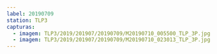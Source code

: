 ```yaml
---
label: 20190709
station: TLP3
capturas:
  - imagem: TLP3/2019/201907/20190709/M20190710_005500_TLP_3P.jpg
  - imagem: TLP3/2019/201907/20190709/M20190710_023013_TLP_3P.jpg
---
```

